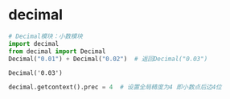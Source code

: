 

# decimal


```python
# Decimal模块：小数模块
import decimal
from decimal import Decimal
Decimal("0.01") + Decimal("0.02")  # 返回Decimal("0.03")
```


    Decimal('0.03')


```python
decimal.getcontext().prec = 4  # 设置全局精度为4 即小数点后边4位
```

